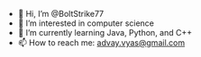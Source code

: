 - 👋 Hi, I’m @BoltStrike77
- 👀 I’m interested in computer science
- 🌱 I’m currently learning Java, Python, and C++
- 📫 How to reach me: advay.vyas@gmail.com

